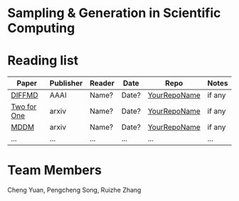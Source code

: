 # Sampling & Generation in Scientific Computing 

# Reading list

| Paper | Publisher | Reader | Date | Repo | Notes |
| ----- | --------- | ------ | ---- | ---- | ----- |
| [DIFFMD](https://arxiv.org/abs/2204.08672) | AAAI | Name? | Date? | [YourRepoName](https://link.to.your.repo) | if any |
| [Two for One](https://arxiv.org/abs/2302.00600) | arxiv | Name? | Date? | [YourRepoName](https://link.to.your.repo)| if any |
| [MDDM](https://arxiv.org/abs/2501.17319) | arxiv | Name? | Date? | [YourRepoName](https://link.to.your.repo)| if any |
| ... | ... | ... | ... | ... | ... |

# Team Members

Cheng Yuan, Pengcheng Song, Ruizhe Zhang